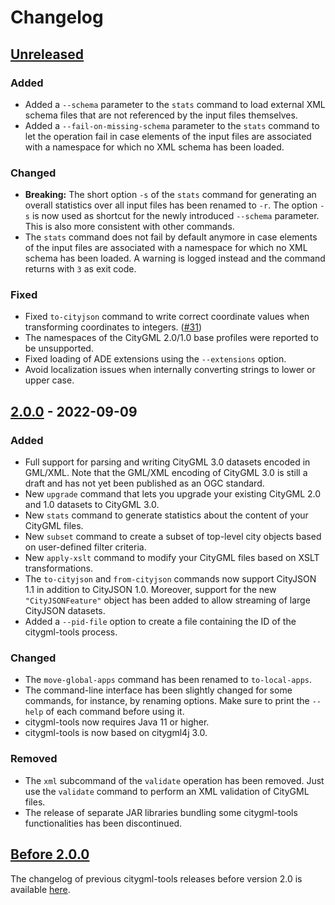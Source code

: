 # Changelog

## [Unreleased]
### Added
- Added a `--schema` parameter to the `stats` command to load external XML schema files that are not referenced by
  the input files themselves.
- Added a `--fail-on-missing-schema` parameter to the `stats` command to let the operation fail in case elements of
  the input files are associated with a namespace for which no XML schema has been loaded.

### Changed
- **Breaking:** The short option `-s` of the `stats` command for generating an overall statistics over all input files
  has been renamed to `-r`. The option `-s` is now used as shortcut for the newly introduced `--schema` parameter.
  This is also more consistent with other commands.
- The `stats` command does not fail by default anymore in case elements of the input files are associated with a
  namespace for which no XML schema has been loaded. A warning is logged instead and the command returns with `3` as
  exit code.

### Fixed
- Fixed `to-cityjson` command to write correct coordinate values when transforming coordinates to integers.
  ([#31](https://github.com/citygml4j/citygml-tools/issues/31))
- The namespaces of the CityGML 2.0/1.0 base profiles were reported to be unsupported.
- Fixed loading of ADE extensions using the `--extensions` option.
- Avoid localization issues when internally converting strings to lower or upper case.

## [2.0.0] - 2022-09-09
### Added
- Full support for parsing and writing CityGML 3.0 datasets encoded in GML/XML. Note that the GML/XML encoding of
  CityGML 3.0 is still a draft and has not yet been published as an OGC standard.
- New `upgrade` command that lets you upgrade your existing CityGML 2.0 and 1.0 datasets to CityGML 3.0.
- New `stats` command to generate statistics about the content of your CityGML files.
- New `subset` command to create a subset of top-level city objects based on user-defined filter criteria.
- New `apply-xslt` command to modify your CityGML files based on XSLT transformations.
- The `to-cityjson` and `from-cityjson` commands now support CityJSON 1.1 in addition to CityJSON 1.0. Moreover,
  support for the new `"CityJSONFeature"` object has been added to allow streaming of large CityJSON datasets.
- Added a `--pid-file` option to create a file containing the ID of the citygml-tools process.

### Changed
- The `move-global-apps` command has been renamed to `to-local-apps`.
- The command-line interface has been slightly changed for some commands, for instance, by renaming options. Make sure
  to print the `--help` of each command before using it.
- citygml-tools now requires Java 11 or higher.
- citygml-tools is now based on citygml4j 3.0.

### Removed
- The `xml` subcommand of the `validate` operation has been removed. Just use the `validate` command to perform
  an XML validation of CityGML files.
- The release of separate JAR libraries bundling some citygml-tools functionalities has been discontinued.


## [Before 2.0.0]
The changelog of previous citygml-tools releases before version 2.0 is available
[here](https://github.com/citygml4j/citygml-tools/blob/citygml-tools-v1/CHANGES.md).

[Unreleased]: https://github.com/citygml4j/citygml-tools/compare/v2.0.0..HEAD
[2.0.0]: https://github.com/citygml4j/citygml-tools/releases/tag/v2.0.0
[Before 2.0.0]: https://github.com/citygml4j/citygml-tools/blob/citygml-tools-v1/CHANGES.md